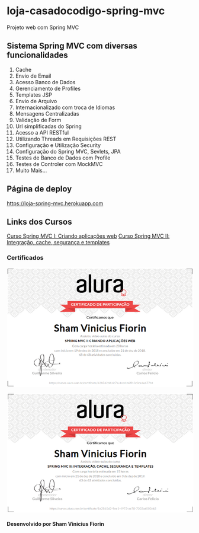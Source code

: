 # loja-casadocodigo-spring-mvc
Projeto web com Spring MVC

## Sistema Spring MVC com diversas funcionalidades

1. Cache
2. Envio de Email
3. Acesso Banco de Dados
4. Gerenciamento de Profiles
5. Templates JSP
6. Envio de Arquivo
7. Internacionalizado com troca de Idiomas
8. Mensagens Centralizadas
9. Validação de Form
10. Url simplificadas do Spring
11. Acesso a API RESTful
12. Utilizando Threads em Requisições REST
13. Configuração e Utilização Security
14. Configuração do Spring MVC, Sevlets, JPA
15. Testes de Banco de Dados com Profile
16. Testes de Controler com MockMVC
17. Muito Mais...

## Página de deploy
https://loja-spring-mvc.herokuapp.com

## Links dos Cursos
[Curso Spring MVC I: Criando aplicações web](https://cursos.alura.com.br/course/spring-mvc-1-criando-aplicacoes-web)
[Curso Spring MVC II: Integração, cache, segurança e templates](https://cursos.alura.com.br/course/springmvc-2-integracao-cache-seguranca-e-templates)

### Certificados
![alt text](https://raw.githubusercontent.com/skatesham/loja-casadocodigo-spring-mvc/master/src/main/webapp/resources/imagens/Certificado%20-%20Spring%20MVC%20I.png)  

![alt text](https://raw.githubusercontent.com/skatesham/loja-casadocodigo-spring-mvc/master/src/main/webapp/resources/imagens/Certificado%20Spring%20MVC%20II.png)

#### Desenvolvido por Sham Vinicius Fiorin
